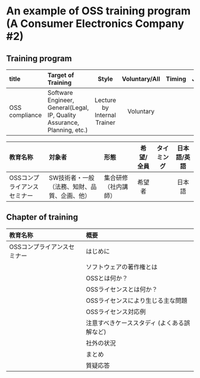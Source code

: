 # An example of OSS training program (A Consumer Electronics Company #2)

## Training program

| title      |  Target of Training |  Style |  Voluntary/All |  Timing |  Japanese/English |
|:------------|:--------|:------:|:--------------:|:-------:|:--------:|
| OSS compliance | Software Engineer, General(Legal, IP, Quality Assurance, Planning, etc.) | Lecture by Internal Trainer |  Voluntary |   |  Japanese |


| 教育名称 |  対象者 | 形態   | 希望/全員 | タイミング    | 日本語/英語 |
|:--------|:--------------------|:--------|:-------------:|:---------:|:--------:|
| OSSコンプライアンスセミナー |  SW技術者・一般（法務、知財、品質、企画、他）  | 集合研修（社内講師）   |  希望者   |  |  日本語      |


## Chapter of training

| 教育名称 |  概要  |
|:--------|:--------------------|
| OSSコンプライアンスセミナー |  はじめに   |
|         |  ソフトウェアの著作権とは   |
|         |  OSSとは何か？   |
|         |  OSSライセンスとは何か？   |
|         |  OSSライセンスにより生じる主な問題   |
|         |  OSSライセンス対応例   |
|         |  注意すべきケーススタディ (よくある誤解など)   |
|         |  社外の状況   |
|         |  まとめ   |
|         |  質疑応答   |

